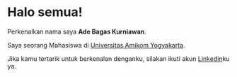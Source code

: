 # Halo semua! 

Perkenalkan nama saya **Ade Bagas Kurniawan**.<br>

Saya seorang Mahasiswa di [Universitas Amikom Yogyakarta](https://home.amikom.ac.id/).<br>

Jika kamu tertarik untuk berkenalan denganku, silakan ikuti akun [Linkedin](https://www.linkedin.com/in/ade-bagas-b89842206/)ku ya.
